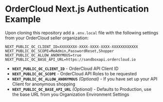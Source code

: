 # OrderCloud Next.js Authentication Example

Upon cloning this repository add a `.env.local` file with the following settings from your OrderCloud seller organization:

```
NEXT_PUBLIC_OC_CLIENT_ID=XXXXXXXX-XXXX-XXXX-XXXX-XXXXXXXXXXXX
NEXT_PUBLIC_OC_SCOPE=MeAdmin,PasswordReset,Shopper
NEXT_PUBLIC_OC_ALLOW_ANONYMOUS=true
NEXT_PUBLIC_OC_BASE_API_URL=https://sandboxapi.ordercloud.io
```

- **`NEXT_PUBLIC_OC_CLIENT_ID`** - OrderCloud API Client ID
- **`NEXT_PUBLIC_OC_SCOPE`** - OrderCloud API Roles to be requested
- **`NEXT_PUBLIC_OC_ALLOW_ANONYMOUS`** _(Optional)_ - If you have set up your API Client for anonymous shopping
- **`NEXT_PUBLIC_OC_BASE_API_URL`** _(Optional)_ - Defaults to Production, use the base URL from you Organization Environment Settings